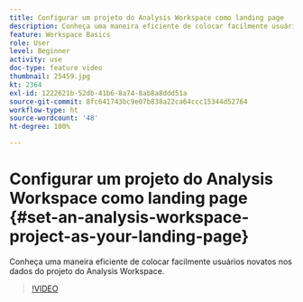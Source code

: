 ```yaml
---
title: Configurar um projeto do Analysis Workspace como landing page
description: Conheça uma maneira eficiente de colocar facilmente usuários novatos nos dados do projeto do Analysis Workspace
feature: Workspace Basics
role: User
level: Beginner
activity: use
doc-type: feature video
thumbnail: 25459.jpg
kt: 2364
exl-id: 1222621b-52db-41b6-8a74-8ab8a8ddd51a
source-git-commit: 8fc641743bc9e07b838a22ca64ccc15344d52764
workflow-type: ht
source-wordcount: '48'
ht-degree: 100%

---
```


# Configurar um projeto do Analysis Workspace como landing page {#set-an-analysis-workspace-project-as-your-landing-page}

Conheça uma maneira eficiente de colocar facilmente usuários novatos nos dados do projeto do Analysis Workspace.

>[!VIDEO](https://video.tv.adobe.com/v/25459/?quality=12&learn=on)
